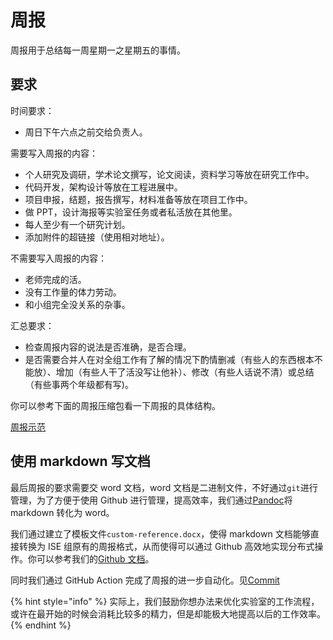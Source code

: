 # 周报

周报用于总结每一周星期一之星期五的事情。

## 要求

时间要求：

* 周日下午六点之前交给负责人。

需要写入周报的内容：

* 个人研究及调研，学术论文撰写，论文阅读，资料学习等放在研究工作中。
* 代码开发，架构设计等放在工程进展中。
* 项目申报，结题，报告撰写，材料准备等放在项目工作中。
* 做 PPT，设计海报等实验室任务或者私活放在其他里。
* 每人至少有一个研究计划。
* 添加附件的超链接（使用相对地址）。

不需要写入周报的内容：

* 老师完成的活。
* 没有工作量的体力劳动。
* 和小组完全没关系的杂事。

汇总要求：

* 检查周报内容的说法是否准确，是否合理。
* 是否需要合并人在对全组工作有了解的情况下酌情删减（有些人的东西根本不能放）、增加（有些人干了活没写让他补）、修改（有些人话说不清）或总结（有些事两个年级都有写)。

你可以参考下面的周报压缩包看一下周报的具体结构。

[周报示范](http://8.141.51.55:8000/DocAndProjectResources/%E5%91%A8%E6%8A%A5.zip)

## 使用 markdown 写文档

最后周报的要求需要交 word 文档，word 文档是二进制文件，不好通过`git`进行管理，为了方便于使用 Github 进行管理，提高效率，我们通过[Pandoc](https://github.com/jgm/pandoc)将 markdown 转化为 word。

我们通过建立了模板文件`custom-reference.docx`，使得 markdown 文档能够直接转换为 ISE 组原有的周报格式，从而使得可以通过 Github 高效地实现分布式操作。你可以参考我们的[Github 文档](https://github.com/IseTeam/ISE_Weekly)。

同时我们通过 GitHub Action 完成了周报的进一步自动化。见[Commit](https://github.com/IseTeam/ISE_Weekly/commit/e2222fb06eba33b2bad6d888a6509830a9fabd35)

{% hint style="info" %}
实际上，我们鼓励你想办法来优化实验室的工作流程，或许在最开始的时候会消耗比较多的精力，但是却能极大地提高以后的工作效率。
{% endhint %}
